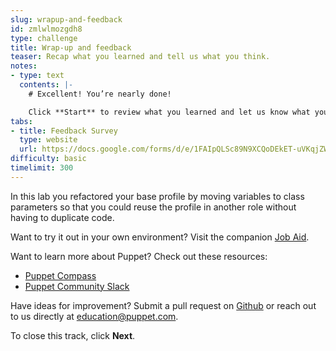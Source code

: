 ```yaml
---
slug: wrapup-and-feedback
id: zmlwlmozgdh8
type: challenge
title: Wrap-up and feedback
teaser: Recap what you learned and tell us what you think.
notes:
- type: text
  contents: |-
    # Excellent! You’re nearly done!

    Click **Start** to review what you learned and let us know what you thought of this track.
tabs:
- title: Feedback Survey
  type: website
  url: https://docs.google.com/forms/d/e/1FAIpQLSc89N9XCQoDEkET-uVKqjZWGnqMw0IbzZeeuuCKcoQk5oXr0g/viewform?usp=pp_url&entry.1252824226=PE301+Lab+2.1:+Refactor+the+Base+Profile
difficulty: basic
timelimit: 300
---
```

In this lab you refactored your base profile by moving variables to class parameters so that you could reuse the profile in another role without having to duplicate code.

Want to try it out in your own environment? Visit the companion [Job Aid](https://puppet-kmo.gitbook.io/job-aids/pe301-develop-and-maintain-labs/refactor-the-base-profile).

Want to learn more about Puppet? Check out these resources:
- [Puppet Compass](https://learn.puppet.com/)
- [Puppet Community Slack](https://slack.puppet.com/)

Have ideas for improvement? Submit a pull request on [Github](https://github.com/puppetlabs/puppet-instruqt-tracks/tree/main/pe-develop-and-maintain-lab-2-1) or reach out to us directly at <a href="mailto:education@puppet.com">education@puppet.com</a>.

To close this track, click **Next**.